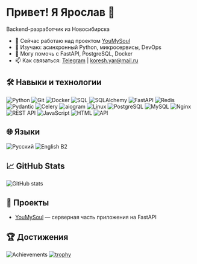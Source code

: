# Привет! Я Ярослав 👋

Backend-разработчик из Новосибирска

- 🔭 Сейчас работаю над проектом [YouMySoul](https://github.com/YouMySoul)
- 🌱 Изучаю: асинхронный Python, микросервисы, DevOps
- 💬 Могу помочь с FastAPI, PostgreSQL, Docker
- 📫 Как связаться: [Telegram](https://t.me/smbdinsociety) | koresh.yar@mail.ru

## 🛠️ Навыки и технологии

![Python](https://img.shields.io/badge/-Python-3776AB?style=for-the-badge&logo=python&logoColor=white)
![Git](https://img.shields.io/badge/-Git-F05032?style=for-the-badge&logo=git&logoColor=white)
![Docker](https://img.shields.io/badge/-Docker-2496ED?style=for-the-badge&logo=docker&logoColor=white)
![SQL](https://img.shields.io/badge/-SQL-4479A1?style=for-the-badge&logo=postgresql&logoColor=white)
![SQLAlchemy](https://img.shields.io/badge/-SQLAlchemy-CCA776?style=for-the-badge&logo=sqlalchemy&logoColor=white)
![FastAPI](https://img.shields.io/badge/-FastAPI-009688?style=for-the-badge&logo=fastapi&logoColor=white)
![Redis](https://img.shields.io/badge/-Redis-DC382D?style=for-the-badge&logo=redis&logoColor=white)
![Pydantic](https://img.shields.io/badge/-Pydantic-0FA36B?style=for-the-badge&logo=pydantic&logoColor=white)
![Celery](https://img.shields.io/badge/-Celery-37814A?style=for-the-badge&logo=celery&logoColor=white)
![aiogram](https://img.shields.io/badge/-aiogram-2D8CFF?style=for-the-badge&logo=telegram&logoColor=white)
![Linux](https://img.shields.io/badge/-Linux-FCC624?style=for-the-badge&logo=linux&logoColor=black)
![PostgreSQL](https://img.shields.io/badge/-PostgreSQL-336791?style=for-the-badge&logo=postgresql&logoColor=white)
![MySQL](https://img.shields.io/badge/-MySQL-4479A1?style=for-the-badge&logo=mysql&logoColor=white)
![Nginx](https://img.shields.io/badge/-Nginx-009639?style=for-the-badge&logo=nginx&logoColor=white)
![REST API](https://img.shields.io/badge/-REST%20API-005571?style=for-the-badge&logo=api&logoColor=white)
![JavaScript](https://img.shields.io/badge/-JavaScript-F7DF1E?style=for-the-badge&logo=javascript&logoColor=black)
![HTML](https://img.shields.io/badge/-HTML5-E34F26?style=for-the-badge&logo=html5&logoColor=white)
![API](https://img.shields.io/badge/-API-FF6F00?style=for-the-badge&logo=api&logoColor=white)

## 🌐 Языки

![Русский](https://img.shields.io/badge/-Русский-005BBB?style=for-the-badge&logo=google-translate&logoColor=white)
![English B2](https://img.shields.io/badge/-English%20B2-007ACC?style=for-the-badge&logo=google-translate&logoColor=white)

## 📈 GitHub Stats

![GitHub stats](https://github-readme-stats.vercel.app/api?username=bigit22&show_icons=true&theme=radical)

## 📂 Проекты

- [YouMySoul](https://github.com/YouMySoul) — серверная часть приложения на FastAPI


## 🏆 Достижения
![Achievements](https://img.shields.io/badge/Achievements-%F0%9F%8F%86%20Trophies-blueviolet?style=for-the-badge)
[![trophy](https://github-profile-trophy.vercel.app/?username=bigit22&theme=radical)](https://github.com/ryo-ma/github-profile-trophy)

